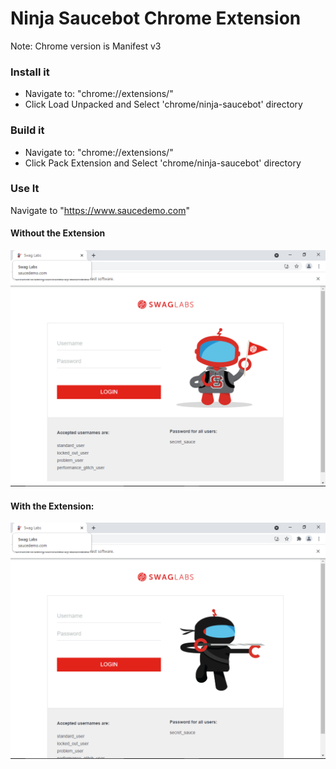 # Ninja Saucebot Chrome Extension

Note: Chrome version is Manifest v3

### Install it

* Navigate to:  "chrome://extensions/"
* Click Load Unpacked and Select 'chrome/ninja-saucebot' directory

### Build it

* Navigate to:  "chrome://extensions/"
* Click Pack Extension and Select 'chrome/ninja-saucebot' directory

### Use It

Navigate to "https://www.saucedemo.com"

#### Without the Extension

![original screenshot](saucedemo-original.png)

#### With the Extension:

![ninja screenshot](saucedemo-ninja.png)
